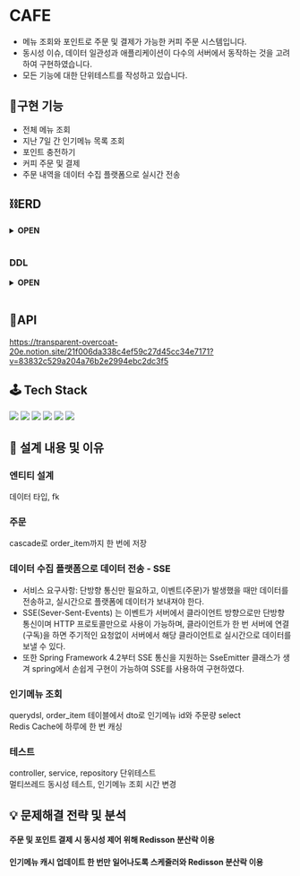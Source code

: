 # CAFE
- 메뉴 조회와 포인트로 주문 및 결제가 가능한 커피 주문 시스템입니다.
- 동시성 이슈, 데이터 일관성과 애플리케이션이 다수의 서버에서 동작하는 것을 고려하여 구현하였습니다. 
- 모든 기능에 대한 단위테스트를 작성하고 있습니다.

## 📣구현 기능
- 전체 메뉴 조회
- 지난 7일 간 인기메뉴 목록 조회
- 포인트 충전하기 
- 커피 주문 및 결제 
- 주문 내역을 데이터 수집 플랫폼으로 실시간 전송

## ⛓ERD
<details>
<summary><strong> OPEN </strong></summary>
<div markdown="1">       
</br>
<img width="759" alt="2023-01-22 (1)" src="https://user-images.githubusercontent.com/87157566/213910980-e5baf954-294f-495b-ade0-b68803465841.png">

</div>
</details>
</br>

### DDL

<details>
<summary><strong> OPEN </strong></summary>
<div markdown="1">       
</br>

````sql

CREATE SCHEMA IF NOT EXISTS `mydb` DEFAULT CHARACTER SET utf8 ;
USE `mydb`;

CREATE TABLE IF NOT EXISTS `mydb`.`user` (
  `id` BIGINT NOT NULL AUTO_INCREMENT,
  `nickname` VARCHAR(20) NOT NULL,
  `point` BIGINT NOT NULL,
  `created_time` TIMESTAMP(3) NULL,
  `modified_time` TIMESTAMP(3) NULL,
  PRIMARY KEY (`id`));

CREATE TABLE IF NOT EXISTS `mydb`.`point_history` (
  `id` BIGINT NOT NULL AUTO_INCREMENT,
  `type` VARCHAR(50) NOT NULL,
  `point` BIGINT NOT NULL,
  `created_time` TIMESTAMP(3) NULL,
  `user_id` BIGINT NOT NULL,
  PRIMARY KEY (`id`),
  INDEX `fk_point_history_user_idx` (`user_id` ASC)) ;

CREATE TABLE IF NOT EXISTS `mydb`.`menu` (
  `id` BIGINT NOT NULL AUTO_INCREMENT,
  `name` VARCHAR(30) NOT NULL,
  `price` BIGINT NOT NULL,
  `created_time` TIMESTAMP(3) NULL,
  `modified_time` TIMESTAMP(3) NULL,
  PRIMARY KEY (`id`));
  
  CREATE TABLE IF NOT EXISTS `mydb`.`orders` (
  `id` BIGINT NOT NULL AUTO_INCREMENT,
  `amount` BIGINT NOT NULL,
  `created_time` TIMESTAMP(3) NULL,
  `user_id` BIGINT NOT NULL,
  PRIMARY KEY (`id`));

CREATE TABLE IF NOT EXISTS `mydb`.`order_item` (
  `id` BIGINT NOT NULL AUTO_INCREMENT,
  `price` BIGINT NOT NULL,
  `number` INT NOT NULL,
  `created_time` TIMESTAMP(3) NULL,
  `menu_id` BIGINT NOT NULL,
  `order_id` BIGINT NOT NULL,
  PRIMARY KEY (`id`),
  INDEX `fk_order_item_orders1_idx` (`order_id` ASC));


````
</div>
</details>
</br>

## 🧬API
https://transparent-overcoat-20e.notion.site/21f006da338c4ef59c27d45cc34e7171?v=83832c529a204a76b2e2994ebc2dc3f5

## 🕹 Tech Stack
<img src ="https://img.shields.io/badge/Spring Boot-6DB33F?style=for-the-badge&logo=Spring Boot&logoColor=white"/></a>
<img src="https://img.shields.io/badge/java-007396?style=for-the-badge&logo=java&logoColor=white"></a>
<img src="https://img.shields.io/badge/JPA-999933?style=for-the-badge&logo=JPA&logoColor=white"></a>
<img src ="https://img.shields.io/badge/JUnit5-25A162?style=for-the-badge&logo=JUnit5&logoColor=white"/></a>
<img src="https://img.shields.io/badge/MySQL-4479A1?style=for-the-badge&logo=MySQL&logoColor=white"/>
<img src ="https://img.shields.io/badge/Redis-DC382D?style=for-the-badge&logo=Redis&logoColor=white"/></a>


## 📌 설계 내용 및 이유
### 엔티티 설계
데이터 타입, fk

### 주문
cascade로 order_item까지 한 번에 저장

### 데이터 수집 플랫폼으로 데이터 전송 - SSE
- 서비스 요구사항: 단방향 통신만 필요하고, 이벤트(주문)가 발생했을 때만 데이터를 전송하고, 실시간으로 플랫폼에 데이터가 보내져야 한다. 
- SSE(Sever-Sent-Events) 는 이벤트가 서버에서 클라이언트 방향으로만 단방향 통신이며 HTTP 프로토콜만으로 사용이 가능하며, 클라이언트가 한 번 서버에 연결(구독)을 하면 주기적인 요청없이 서버에서 해당 클라이언트로 실시간으로 데이터를 보낼 수 있다.  
- 또한 Spring Framework 4.2부터 SSE 통신을 지원하는 SseEmitter 클래스가 생겨 spring에서 손쉽게 구현이 가능하여 SSE를 사용하여 구현하였다.

### 인기메뉴 조회
querydsl, order_item 테이블에서 dto로 인기메뉴 id와 주문량 select <br>
Redis Cache에 하루에 한 번 캐싱

### 테스트
controller, service, repository 단위테스트<br>
멀티쓰레드 동시성 테스트, 인기메뉴 조회 시간 변경

## 💡 문제해결 전략 및 분석
#### 주문 및 포인트 결제 시 동시성 제어 위해 Redisson 분산락 이용

#### 인기메뉴 캐시 업데이트 한 번만 일어나도록 스케줄러와 Redisson 분산락 이용


